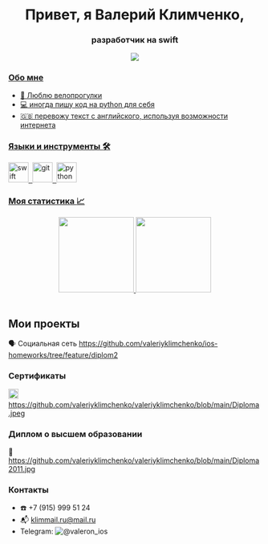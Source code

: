 <div id="header" align="center">
<h1> Привет, я Валерий Климченко, </h1>
<h3>  разработчик на swift </h3>
</div>

<div id="socials" align="center">
<a href="https://t.me/valeron_ios">
  <img src="https://img.shields.io/badge/telegram-blue?style=for-the-badge&logo=telegram&logoColor=white"/>

  <!--
</a>
  <a href="https://klimmail.ru@mail.ru">
  - 📫 Reach me by [LinkedIn](linkedin-link), [email](mailto:email-address)
  <img src="https://img.shields.io/badge/mail-blue?style=for-the-badge&logo=maildotru&logoColor=white"/>
</a>
-->
[//]: # ( Это комментарий! )
[comment]: <> (This is a comment, it will not be included)
[comment]: <> (in  the output file unless you use it in)
[comment]: <> (a reference style link.)
  <!-- …wwewewe -->
</div>


### Обо мне
- :bicyclist:	Люблю велопрогулки
- :computer: иногда пишу код на python для себя
- :uk: перевожу текст с английского, используя возможности интернета

### Языки и инструменты :hammer_and_wrench:
<img src="https://cdn.jsdelivr.net/gh/devicons/devicon/icons/swift/swift-original.svg" title="swift" width="40" height="40"/>&nbsp;
<img src="https://cdn.jsdelivr.net/gh/devicons/devicon/icons/git/git-plain.svg" title="git" width="40" height="40"/>&nbsp;
<img src="https://cdn.jsdelivr.net/gh/devicons/devicon/icons/python/python-original.svg" title="python" width="40" height="40"/>


### Моя статистика :chart_with_upwards_trend:
<div id="stat" align="center">
  <img height=150 src="https://github-readme-stats.vercel.app/api?username=valeriyklimchenko&show_icons=true&count_private=true"/>
  <img height=150 src="https://github-readme-stats.vercel.app/api/top-langs/?username=valeriyklimchenko&layout=compact"/></a>
</div>

 <div id="stat" align="center">
    <img src="https://github-profile-summary-cards.vercel.app/api/cards/profile-details?username=valeriyklimchenko&theme=github_dark" alt=""/>
    <img src="https://github-profile-summary-cards.vercel.app/api/cards/most-commit-language?username=valeriyklimchenko&theme=github_dark" alt=""/>
     <img src="https://github-profile-summary-cards.vercel.app/api/cards/stats?username=valeriyklimchenko&theme=github_dark" alt=""/>
</div>
 
 ## Мои проекты
:speaking_head: Социальная сеть https://github.com/valeriyklimchenko/ios-homeworks/tree/feature/diplom2

 ### Сертификаты
 <img src="https://cdn.jsdelivr.net/gh/devicons/devicon/icons/swift/swift-original.svg" title="swift" width="20" height="20"/>&nbsp;
 https://github.com/valeriyklimchenko/valeriyklimchenko/blob/main/Diploma.jpeg

 ### Диплом о высшем образовании
 :microscope: https://github.com/valeriyklimchenko/valeriyklimchenko/blob/main/Diploma2011.jpg

### Контакты
- :phone: +7 (915) 999 51 24
- :mailbox_with_mail: klimmail.ru@mail.ru
- Telegram: ![@valeron_ios](https://t.me/valeron_ios)
 
